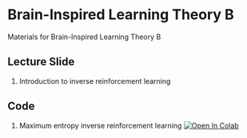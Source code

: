 # Brain-Inspired Learning Theory B
Materials for Brain-Inspired Learning Theory B

## Lecture Slide
1. Introduction to inverse reinforcement learning

## Code
1. Maximum entropy inverse reinforcement learning [![Open In Colab](https://colab.research.google.com/assets/colab-badge.svg)](https://colab.research.google.com/github/uchibe/BILT-B/blob/main/notebooks/MaxEntIRL.ipynb)

